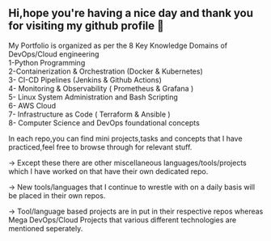 ## Hi,hope you're having a nice day and thank you for visiting my github profile 👋
My Portfolio is organized as per the 8 Key Knowledge Domains of DevOps/Cloud engineering  
1-Python Programming  
2-Containerization & Orchestration (Docker & Kubernetes)  
3- CI-CD Pipelines (Jenkins & Github Actions)  
4- Monitoring & Observability ( Prometheus & Grafana )  
5- Linux System Administration and Bash Scripting  
6- AWS Cloud  
7- Infrastructure as Code ( Terraform & Ansible )  
8- Computer Science and DevOps foundational concepts  

  In each repo,you can find mini projects,tasks and concepts that I have practiced,feel free to browse through for relevant stuff.  
  
  -> Except these there are other miscellaneous languages/tools/projects which I have worked on that have their own dedicated repo.  
    
  -> New tools/languages that I continue to wrestle with on a daily basis will be placed in their own repos.
    
  -> Tool/language based projects are in put in their respective repos whereas Mega DevOps/Cloud Projects that various different technologies are mentioned seperately.
